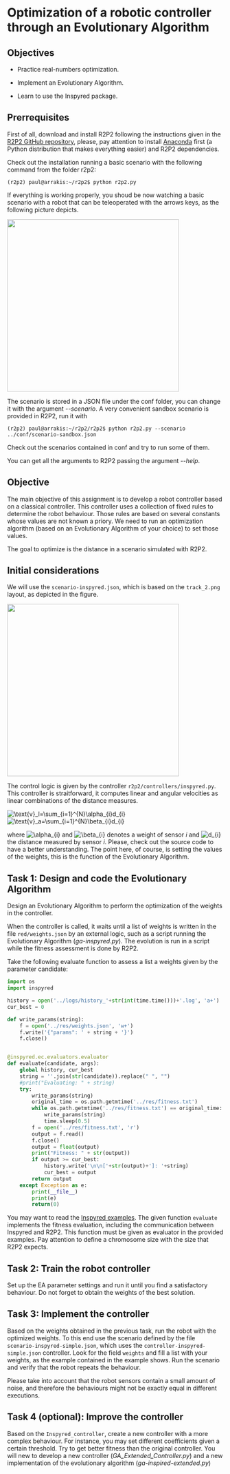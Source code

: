 # Optimization of a robotic controller through an Evolutionary Algorithm

## Objectives

* Practice real-numbers optimization.

* Implement an Evolutionary Algorithm.

* Learn to use the Inspyred package.


## Prerrequisites

First of all, download and install R2P2 following the instructions given in the [R2P2 GitHub repository](https://github.com/ISG-UAH/r2p2), please, pay attention to install [Anaconda](https://www.anaconda.com/distribution/) first (a Python distribution that makes everything easier) and R2P2 dependencies. 

Check out the installation running a basic scenario with the following command from the folder r2p2:

```
(r2p2) paul@arrakis:~/r2p2$ python r2p2.py
```

If everything is working properly, you shoud be now watching a basic scenario with a robot that can be teleoperated with the arrows keys, as the following picture depicts.

<img align="center" src="r2p2-stage.png" width="400">

The scenario is stored in a JSON file under the conf folder, you can change it with the argument *--scenario*. A very convenient sandbox scenario is provided in R2P2, run it with

```
(r2p2) paul@arrakis:~/r2p2/r2p2$ python r2p2.py --scenario ../conf/scenario-sandbox.json
```
Check out the scenarios contained in conf and try to run some of them.

You can get all the arguments to R2P2 passing the argument *--help*.

## Objective

The main objective of this assignment is to develop a robot controller based on a classical controller. This controller uses a collection of fixed rules to determine the robot behaviour. Those rules are based on several constants whose values are not known a priory. We need to run an optimization algorithm (based on an Evolutionary Algorithm of your choice) to set those values.

The goal to optimize is the distance in a scenario simulated with R2P2.

## Initial considerations

We will use the `scenario-inspyred.json`, which is based on the `track_2.png` layout, as depicted in the figure.

<img align="center" src="track_2.png" width="400">

The control logic is given by the controller `r2p2/controllers/inspyred.py`. This controller is straitforward, it computes linear and angular velocities as linear combinations of the distance measures. 

<img src="https://latex.codecogs.com/svg.latex?\text{v}_l=\sum_{i=1}^{N}\alpha_{i}d_{i}" title="\text{v}_l=\sum_{i=1}^{N}\alpha_{i}d_{i}" />

<img src="https://latex.codecogs.com/svg.latex?\text{v}_a=\sum_{i=1}^{N}\beta_{i}d_{i}" title="\text{v}_a=\sum_{i=1}^{N}\beta_{i}d_{i}" />

where <img src="https://latex.codecogs.com/svg.latex?\alpha_{i}" title="\alpha_{i}"/> and <img src="https://latex.codecogs.com/svg.latex?\beta_{i}" title="\beta_{i}"/> denotes a weight of sensor *i* and <img src="https://latex.codecogs.com/svg.latex?d_{i}" title="d_{i}"/> the distance measured by sensor *i*. Please, check out the source code to have a better understanding. The point here, of course, is setting the values of the weights, this is the function of the Evolutionary Algorithm. 

## Task 1: Design and code the Evolutionary Algorithm

Design an Evolutionary Algorithm to perform the optimization of the weights in the controller. 

When the controller is called, it waits until a list of weights is written in the file `red/weights.json` by an external logic, such as a script running the Evolutionary Algorithm (*ga-inspyred.py*). The evolution is run in a script while the fitness assessment is done by R2P2. 

Take the following evaluate function to assess a list a weights given by the parameter candidate:

```Python
import os
import inspyred

history = open('../logs/history_'+str(int(time.time()))+'.log', 'a+')
cur_best = 0

def write_params(string):
	f = open('../res/weights.json', 'w+')
	f.write('{"params": ' + string + '}')
	f.close()


@inspyred.ec.evaluators.evaluator
def evaluate(candidate, args):
	global history, cur_best
	string = ''.join(str(candidate)).replace(" ", "")
	#print("Evaluating: " + string)
	try:
		write_params(string)
		original_time = os.path.getmtime('../res/fitness.txt')
		while os.path.getmtime('../res/fitness.txt') == original_time:
			write_params(string)
			time.sleep(0.5)
		f = open('../res/fitness.txt', 'r')
		output = f.read()
		f.close()
		output = float(output)
		print("Fitness: " + str(output))
		if output >= cur_best:
			history.write('\n\n['+str(output)+']: '+string)
			cur_best = output
		return output
	except Exception as e:
		print(__file__)
		print(e)
		return(0)
```

You may want to read the [Inspyred examples](https://pythonhosted.org/inspyred/examples.html). The given function ``evaluate`` implements the fitness evaluation, including the communication between Inspyred and R2P2. This function must be given as evaluator in the provided examples. Pay attention to define a chromosome size with the size that R2P2 expects.

## Task 2: Train the robot controller

Set up the EA parameter settings and run it until you find a satisfactory behaviour. Do not forget to obtain the weights of the best solution.

## Task 3: Implement the controller

Based on the weights obtained in the previous task, run the robot with the optimized weights. To this end use the scenario defined by the file ``scenario-inspyred-simple.json``, which uses the ``controller-inspyred-simple.json`` controller. Look for the field ``weights`` and fill a list with your weights, as the example contained in the example shows. Run the scenario and verify that the robot repeats the behaviour.

Please take into account that the robot sensors contain a small amount of noise, and therefore the behaviours might not be exactly equal in different executions.

## Task 4 (optional): Improve the controller

Based on the ``Inspyred_controller``, create a new controller with a more complex behaviour. For instance, you may set different coefficients given a certain threshold. Try to get better fitness than the original controller. You will new to develop a new controller (*GA_Extended_Controller.py*) and a new implementation of the evolutionary algorithm (*ga-inspired-extended.py*)

